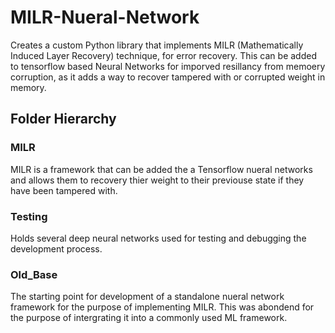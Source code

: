 # MILR-Nueral-Network
Creates a custom Python library that implements MILR (Mathematically Induced Layer Recovery) technique, for error recovery. This can be added to tensorflow based Neural Networks for imporved resillancy from memoery corruption, as it adds a way to recover tampered with or corrupted weight in memory.

## Folder Hierarchy

### MILR
  MILR is a framework that can be added the a Tensorflow nueral networks and allows them to recovery thier weight to their previouse state if they have been tampered with.


### Testing
  Holds several deep neural networks used for testing and debugging the development process.
  
### Old_Base
  The starting point for development of a standalone nueral network framework for the purpose of implementing MILR. This was abondend for the purpose of intergrating it into a commonly used ML framework.
